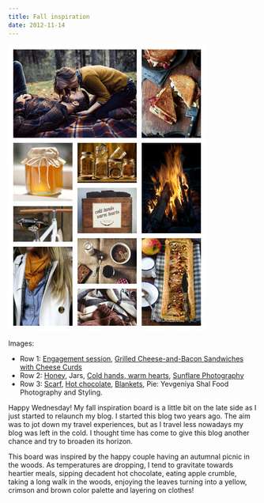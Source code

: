 ```yaml
---
title: Fall inspiration
date: 2012-11-14
---
```


![Collage](/images/collage-fall-inspiration.jpg)

Images:

- Row 1: [Engagement session](http://greenweddingshoes.com/a-fun-camping-engagement-session), [Grilled Cheese-and-Bacon Sandwiches with Cheese Curds](http://www.foodandwine.com/recipes/grilled-cheese-and-bacon-sandwiches-with-cheese-curds)
- Row 2: [Honey](http://truththeory.com/2012/07/29/honey-a-must-read-for-those-who-eat-it-regularly/), Jars, [Cold hands, warm hearts](http://thetasteofsunshine.tumblr.com/), [Sunflare Photography](http://sunflarephotography.webs.com/)
- Row 3: [Scarf](http://pussycatlounge.tumblr.com/post/20842630317), [Hot chocolate](http://noperfectdayforbananafish.tumblr.com/post/17706216524), [Blankets](http://www.flickr.com/photos/idathue/6444716047/), Pie: Yevgeniya Shal Food Photography and Styling.

Happy Wednesday! My fall inspiration board is a little bit on the late side as I just started to relaunch my blog. I started this blog two years ago. The aim was to jot down my travel experiences, but as I travel less nowadays my blog was left in the cold. I thought time has come to give this blog another chance and try to broaden its horizon.

This board was inspired by the happy couple having an autumnal picnic in the woods. As temperatures are dropping, I tend to gravitate towards heartier meals, sipping decadent hot chocolate, eating apple crumble, taking a long walk in the woods, enjoying the leaves turning into a yellow, crimson and brown color palette and layering on clothes!
